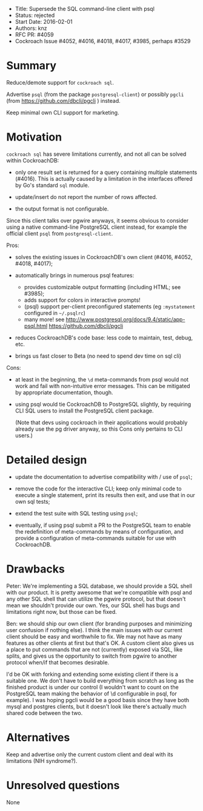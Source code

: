 - Title: Supersede the SQL command-line client with psql
- Status: rejected
- Start Date: 2016-02-01
- Authors: knz
- RFC PR: #4059
- Cockroach Issue #4052, #4016, #4018, #4017, #3985, perhaps #3529

Summary
=======

Reduce/demote support for `cockroach sql`.

Advertise `psql` (from the package `postgresql-client`)
or possibly `pgcli` (from https://github.com/dbcli/pgcli ) instead.

Keep minimal own CLI support for marketing.

Motivation
==========

`cockroach sql` has severe limitations currently, and not all can be
solved within CockroachDB:

- only one result set is returned for a query containing multiple
  statements (#4016). This is actually caused by a limitation in the
  interfaces offered by Go's standard `sql` module.

- update/insert do not report the number of rows affected.

- the output format is not configurable.

Since this client talks over pgwire anyways, it seems obvious to consider
using a native command-line PostgreSQL client instead, for example
the official client `psql` from `postgresql-client`.

Pros:

- solves the existing issues in CockroachDB's own client (#4016, #4052, #4018, #4017);

- automatically brings in numerous psql features:
    
  - provides customizable output formatting (including HTML; see
    #3985);
  - adds support for colors in interactive prompts!
  - (psql) support per-client preconfigured statements (eg `:mystatement`
    configured in `~/.psqlrc`)
  - many more! see
    http://www.postgresql.org/docs/9.4/static/app-psql.html
    https://github.com/dbcli/pgcli
  
- reduces CockroachDB's code base: less code to maintain, test, debug,
  etc.
- brings us fast closer to Beta (no need to spend dev time on sql cli)
    
Cons:

- at least in the beginning, the `\d` meta-commands from psql would not
  work and fail with non-intuitive error messages. This can be
  mitigated by appropriate documentation, though.

- using psql would tie CockroachDB to PostgreSQL slightly, by requiring
  CLI SQL users to install the PostgreSQL client package.

  (Note that devs using cockroach in their applications would probably already
  use the pg driver anyway, so this Cons only pertains to CLI users.)

Detailed design
===============

- update the documentation to advertise compatibility with / use of
  `psql`;
  
- remove the code for the interactive CLI; keep only minimal code to
  execute a single statement, print its results then exit, and
  use that in our own sql tests;

- extend the test suite with SQL testing using `psql`;
  
- eventually, if using psql submit a PR to the PostgreSQL team to
  enable the redefinition of meta-commands by means of
  configuration, and provide a configuration of meta-commands
  suitable for use with CockroachDB.

    
Drawbacks
=========

Peter: We're implementing a SQL database, we should provide a SQL
shell with our product. It is pretty awesome that we're compatible
with psql and any other SQL shell that can utilize the pgwire
protocol, but that doesn't mean we shouldn't provide our own. Yes, our
SQL shell has bugs and limitations right now, but those can be fixed.

Ben: we should ship our own client (for branding purposes and
minimizing user confusion if nothing else). I think the main issues
with our current client should be easy and worthwhile to fix. We may
not have as many features as other clients at first but that's OK. A
custom client also gives us a place to put commands that are not
(currently) exposed via SQL, like splits, and gives us the opportunity
to switch from pgwire to another protocol when/if that becomes
desirable.

I'd be OK with forking and extending some existing client if there is
a suitable one. We don't have to build everything from scratch as long
as the finished product is under our control (I wouldn't want to count
on the PostgreSQL team making the behavior of \d configurable in psql,
for example). I was hoping pgcli would be a good basis since they have
both mysql and postgres clients, but it doesn't look like there's
actually much shared code between the two.

Alternatives
============

Keep and advertise only the current custom client and deal with its limitations (NIH syndrome?).

Unresolved questions
====================

None
